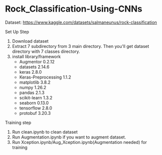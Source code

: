 # Rock_Classification-Using-CNNs

Dataset: https://www.kaggle.com/datasets/salmaneunus/rock-classification

Set Up Step
1. Download dataset
2. Extract 7 subdirectory from 3 main directory. Then you'll get dataset directory with 7 classes directory.
3. install library/framework
   - Augmentor                    0.2.12
   - datasets                     2.14.6
   - keras                        2.8.0
   - Keras-Preprocessing          1.1.2
   - matplotlib                   3.8.2
   - numpy                        1.26.2
   - pandas                       2.1.3
   - scikit-learn                 1.3.2
   - seaborn                      0.13.0
   - tensorflow                   2.8.0
   - protobuf                     3.20.3

  

Training step
1. Run clean.ipynb to clean dataset
2. Run Augmentation.ipynb if you want to augment dataset.
3. Run Xception.ipynb/Aug_Xception.ipynb(Augmentation needed) for training
